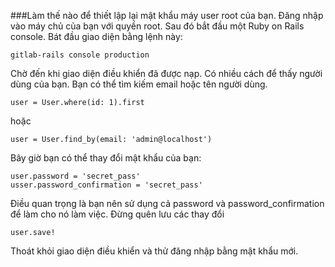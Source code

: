 ###Làm thế nào để thiết lập lại mật khẩu máy user root của bạn.
Đăng nhập vào máy chủ của bạn với quyền root. Sau đó bắt đầu một Ruby on Rails console. 
Bát đầu giao diện bằng lệnh này:
```
gitlab-rails console production
```

Chờ đến khi giao diện điều khiển đã được nạp.
Có nhiều cách để thấy người dùng của bạn. Bạn có thể tìm kiếm email hoặc tên người dùng.
```
user = User.where(id: 1).first
```
hoặc
```
user = User.find_by(email: 'admin@localhost')
```
Bây giờ bạn có thể thay đổi mật khẩu của bạn:
```
user.password = 'secret_pass'
usser.password_confirmation = 'secret_pass'
```
Điều quan trọng là bạn nên sử dụng cả password và password_confirmation để làm cho nó làm việc.
Đừng quên lưu các thay đổi

```
user.save!
```

Thoát khỏi giao diện điều khiển và thử đăng nhập bằng mật khẩu mới.

